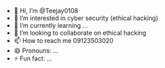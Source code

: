 - 👋 Hi, I’m @Teejay0108
- 👀 I’m interested in cyber security (ethical hacking)
- 🌱 I’m currently learning ...
- 💞️ I’m looking to collaborate on ethical hacking
- 📫 How to reach me 09123503020
- 😄 Pronouns: ...
- ⚡ Fun fact: ...

<!---
Teejay0108/Teejay0108 is a ✨ special ✨ repository because its `README.md` (this file) appears on your GitHub profile.
You can click the Preview link to take a look at your changes.
--->
